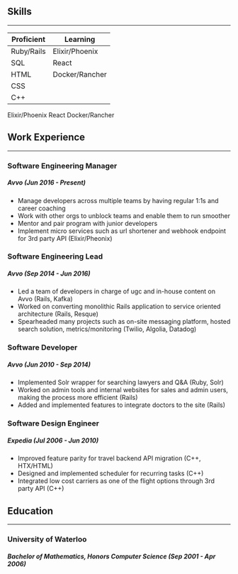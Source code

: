 ## Skills
---------

| Proficient | Learning       |
| ---------- | -------------- |
| Ruby/Rails | Elixir/Phoenix |
| SQL        | React          |
| HTML       | Docker/Rancher |
| CSS        |                |
| C++        |                |

Elixir/Phoenix
React
Docker/Rancher


## Work Experience
------------------

### Software Engineering Manager
##### Avvo (Jun 2016 - Present)
- Manage developers across multiple teams by having regular 1:1s and career coaching
- Work with other orgs to unblock teams and enable them to run smoother
- Mentor and pair program with junior developers
- Implement micro services such as url shortener and webhook endpoint for 3rd party API (Elixir/Pheonix)

### Software Engineering Lead
##### Avvo (Sep 2014 - Jun 2016)
- Led a team of developers in charge of ugc and in-house content on Avvo (Rails, Kafka)
- Worked on converting monolithic Rails application to service oriented architecture (Rails, Resque)
- Spearheaded many projects such as on-site messaging platform, hosted search solution, metrics/monitoring (Twilio, Algolia, Datadog)

### Software Developer
##### Avvo (Jun 2010 - Sep 2014)
- Implemented Solr wrapper for searching lawyers and Q&A (Ruby, Solr)
- Worked on admin tools and internal websites for sales and admin users, making the process more efficient (Rails)
- Added and implemented features to integrate doctors to the site (Rails)

### Software Design Engineer
##### Expedia (Jul 2006 - Jun 2010)
- Improved feature parity for travel backend API migration (C++, HTX/HTML)
- Designed and implemented scheduler for recurring tasks (C++)
- Integrated low cost carriers as one of the flight options through 3rd party API (C++)

## Education
------------
### University of Waterloo
##### Bachelor of Mathematics, Honors Computer Science (Sep 2001 - Apr 2006)